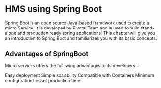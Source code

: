 # HMS using Spring Boot

Spring Boot is an open source Java-based framework used to create a micro Service. It is developed by Pivotal Team and is used to build stand-alone and production ready spring applications. This chapter will give you an introduction to Spring Boot and familiarizes you with its basic concepts.

## Advantages of SpringBoot
Micro services offers the following advantages to its developers −

Easy deployment
Simple scalability
Compatible with Containers
Minimum configuration
Lesser production time
